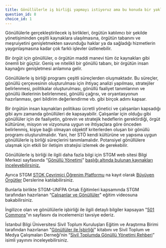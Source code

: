 ```yaml
---
title: Gönüllülerle iş birliği yapmayı istiyoruz ama bu konuda bir yaklaşımımız yok.
question_id: 8
choice_id: 1
---
```

Gönüllülerle gerçekleştirilecek iş birlikleri, örgütün katılımcı bir şekilde yönetişiminden çeşitli kaynaklara ulaşılmasına, örgütün tabanını ve meşruiyetini genişletmekten savunduğu haklar ya da sağladığı hizmetlerin yaygınlaşmasına kadar çok farklı işlevler üstlenebilir.

Bir örgüt için gönüllüler, o örgütün maddi manevi tüm öz kaynakları gibi önemli bir güçtür. Geniş ve nitelikli bir gönüllü tabanı, bir örgütün insan kaynağını genişletmesi anlamına gelir.

Gönüllülerle iş birliği programı çeşitli süreçlerden oluşmaktadır. Bu süreçler, gönüllü çerçevesinin oluşturulması için ihtiyaç analizi yapılması, stratejiler belirlenmesi, politikalar oluşturulması, gönüllü faaliyet tanımlarının ve gönüllü ilkelerinin belirlenmesi, gönüllü çağrısı, ve oryantasyonun hazırlanması, geri bildirim değerlendirme vb. gibi birçok adımı kapsar.

Bir örgütün insan kaynakları politikası ücretli yönetici ve çalışanları kapsadığı gibi aynı zamanda gönüllüleri de kapsayabilir. Çalışanlar için olduğu gibi gönüllüler için de faaliyetin, görevin ve stratejik hedeflerin gerektirdiği, örgüt kültürüne, misyon ve vizyonuna uygun ve ihtiyaçlara göre önceden belirlenmiş, kişiye bağlı olmayan objektif kriterlerden oluşan bir gönüllü programı oluşturulmalıdır. Yani, her STÖ kendi kültürüne ve yapısına uygun gönüllülerle iş birliği süreçlerini tanımlamalıdır. Potansiyel gönüllülere ulaşmak için etkili bir iletişim stratejisi izlemek de gerekebilir.

Gönüllülerle iş birliği ile ilgili daha fazla bilgi için STGM web sitesi Bilgi Merkezi sayfasında “[<u>Gönüllü Yönetimi</u>](https://www.stgm.org.tr/node/20247)” [başlığı altında bulunan kaynakları inceleyebilirsiniz.](https://www.stgm.org.tr/stok-ogrenim-platformunda)

Ayrıca STGM [<u>STOK Çevrimiçi Öğrenim Platformu</u>](https://www.stgm.org.tr/stok-ogrenme-platformu) na kayıt olarak [<u>Büyüyen Örgütler</u>](https://www.stgm.org.tr/sivil-toplum-okulu-stok/buyuyen-orgutler) Derslerine katılabilirsiniz.

Bunlarla birlikte STGM-UNFPA Ortak Eğitimleri kapsamında STGM tarafından hazırlanan “[<u>Çalışanlar ve Gönüllüler</u>](https://www.youtube.com/watch?v=I_FEZm8FcKU&list=PLNNUSz3jzVL64sskDhRNadAhwPdVsD14-&index=4)" eğitim videosuna bakabilirsiniz.

İngilizce olan ve gönüllülerle işbirliği ile ilgili detaylı bilgiler kapsayan "[<u>501 Commons</u>](https://www.501commons.org/resources/tools-and-best-practices/volunteer-management)"ın sayfasını da incelemenizi tavsiye ederiz.

İstanbul Bilgi Üniversitesi Sivil Toplum Kuruluşları Eğitim ve Araştırma Birimi tarafından hazırlanan "[<u>Gönüllüler ile İşbirliği</u>](https://stk.bilgi.edu.tr/media/uploads/2015/01/31/GONULLU.pdf)" kitabını ve Sivil Toplum ve Medya Çalışmaları Derneği’nin “[<u>Sivil Toplumda Gönüllü Yönetimi Rehberi</u>](https://www.stgm.org.tr/sites/default/files/2022-09/stgelecegi-gonullulukrehberi-derya-kap.pdf)” isimli yayınını inceleyebilirsiniz.

